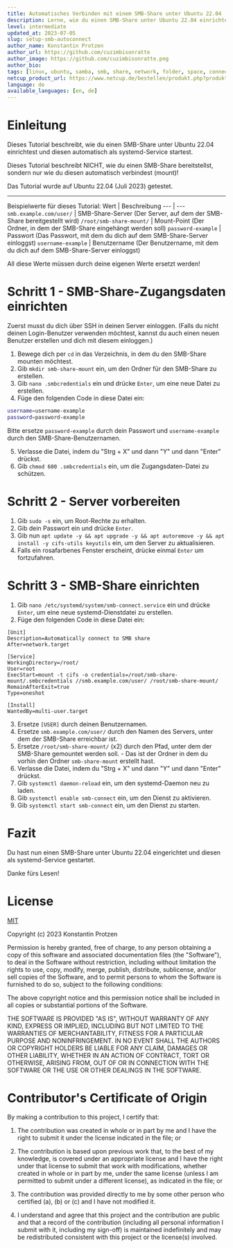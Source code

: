 ```yaml
---
title: Automatisches Verbinden mit einem SMB-Share unter Ubuntu 22.04
description: Lerne, wie du einen SMB-Share unter Ubuntu 22.04 einrichtest und diesen automatisch als systemd-Service startest.
level: intermediate
updated_at: 2023-07-05
slug: setup-smb-autoconnect
author_name: Konstantin Protzen
author_url: https://github.com/cuzimbisonratte
author_image: https://github.com/cuzimbisonratte.png
author_bio:
tags: [linux, ubuntu, samba, smb, share, network, folder, space, connect, autoconnect, automount, mount, ubuntu22.04, 22.04, vps, server, service, systemd, autostart, startup]
netcup_product_url: https://www.netcup.de/bestellen/produkt.php?produkt=2991
language: de
available_languages: [en, de]
---
```


# Einleitung

Dieses Tutorial beschreibt, wie du einen SMB-Share unter Ubuntu 22.04 einrichtest und diesen automatisch als systemd-Service startest.

Dieses Tutorial beschreibt NICHT, wie du einen SMB-Share bereitstellst, sondern nur wie du diesen automatisch verbindest (mount)!

Das Tutorial wurde auf Ubuntu 22.04 (Juli 2023) getestet.

<hr>

Beispielwerte für dieses Tutorial:
Wert | Beschreibung
--- | ---
`smb.example.com/user/` | SMB-Share-Server (Der Server, auf dem der SMB-Share bereitgestellt wird)
`/root/smb-share-mount/` | Mount-Point (Der Ordner, in dem der SMB-Share eingehängt werden soll)
`password-example` | Passwort (Das Passwort, mit dem du dich auf dem SMB-Share-Server einloggst)
`username-example` | Benutzername (Der Benutzername, mit dem du dich auf dem SMB-Share-Server einloggst)

All diese Werte müssen durch deine eigenen Werte ersetzt werden!

# Schritt 1 - SMB-Share-Zugangsdaten einrichten

Zuerst musst du dich über SSH in deinen Server einloggen. (Falls du nicht deinen Login-Benutzer verwenden möchtest, kannst du auch einen neuen Benutzer erstellen und dich mit diesem einloggen.)

1. Bewege dich per `cd` in das Verzeichnis, in dem du den SMB-Share mounten möchtest.
2. Gib `mkdir smb-share-mount` ein, um den Ordner für den SMB-Share zu erstellen.
3. Gib `nano .smbcredentials` ein und drücke `Enter`, um eine neue Datei zu erstellen.
4. Füge den folgenden Code in diese Datei ein:

```bash
username=username-example
password=password-example
```

Bitte ersetze `password-example` durch dein Passwort und `username-example` durch den SMB-Share-Benutzernamen.

5. Verlasse die Datei, indem du "Strg + X" und dann "Y" und dann "Enter" drückst.
6. Gib `chmod 600 .smbcredentials` ein, um die Zugangsdaten-Datei zu schützen.

# Schritt 2 - Server vorbereiten

1. Gib `sudo -s` ein, um Root-Rechte zu erhalten.
2. Gib dein Passwort ein und drücke `Enter`.
3. Gib nun `apt update -y && apt upgrade -y && apt autoremove -y && apt install -y cifs-utils keyutils` ein, um den Server zu aktualisieren.
4. Falls ein rosafarbenes Fenster erscheint, drücke einmal `Enter` um fortzufahren.

# Schritt 3 - SMB-Share einrichten

1. Gib `nano /etc/systemd/system/smb-connect.service` ein und drücke `Enter`, um eine neue systemd-Dienstdatei zu erstellen.
2. Füge den folgenden Code in diese Datei ein:

```systemd
[Unit]
Description=Automatically connect to SMB share
After=network.target

[Service]
WorkingDirectory=/root/
User=root
ExecStart=mount -t cifs -o credentials=/root/smb-share-mount/.smbcredentials //smb.example.com/user/ /root/smb-share-mount/
RemainAfterExit=true
Type=oneshot

[Install]
WantedBy=multi-user.target
```

3. Ersetze `[USER]` durch deinen Benutzernamen.
4. Ersetze `smb.example.com/user/` durch den Namen des Servers, unter dem der SMB-Share erreichbar ist.
5. Ersetze `/root/smb-share-mount/` (x2) durch den Pfad, unter dem der SMB-Share gemountet werden soll. - Das ist der Ordner in dem du vorhin den Ordner `smb-share-mount` erstellt hast.
6. Verlasse die Datei, indem du "Strg + X" und dann "Y" und dann "Enter" drückst.
7. Gib `systemctl daemon-reload` ein, um den systemd-Daemon neu zu laden.
8. Gib `systemctl enable smb-connect` ein, um den Dienst zu aktivieren.
9. Gib `systemctl start smb-connect` ein, um den Dienst zu starten.

# Fazit

Du hast nun einen SMB-Share unter Ubuntu 22.04 eingerichtet und diesen als systemd-Service gestartet.

Danke fürs Lesen!

# License

[MIT](https://github.com/netcup-community/community-tutorials/blob/main/LICENSE)

Copyright (c) 2023 Konstantin Protzen

Permission is hereby granted, free of charge, to any person obtaining a copy of this software and associated documentation files (the "Software"), to deal in the Software without restriction, including without limitation the rights to use, copy, modify, merge, publish, distribute, sublicense, and/or sell copies of the Software, and to permit persons to whom the Software is furnished to do so, subject to the following conditions:

The above copyright notice and this permission notice shall be included in all copies or substantial portions of the Software.

THE SOFTWARE IS PROVIDED "AS IS", WITHOUT WARRANTY OF ANY KIND, EXPRESS OR IMPLIED, INCLUDING BUT NOT LIMITED TO THE WARRANTIES OF MERCHANTABILITY, FITNESS FOR A PARTICULAR PURPOSE AND NONINFRINGEMENT. IN NO EVENT SHALL THE AUTHORS OR COPYRIGHT HOLDERS BE LIABLE FOR ANY CLAIM, DAMAGES OR OTHER LIABILITY, WHETHER IN AN ACTION OF CONTRACT, TORT OR OTHERWISE, ARISING FROM, OUT OF OR IN CONNECTION WITH THE SOFTWARE OR THE USE OR OTHER DEALINGS IN THE SOFTWARE.

# Contributor's Certificate of Origin

By making a contribution to this project, I certify that:

1.  The contribution was created in whole or in part by me and I have the right to submit it under the license indicated in the file; or

2.  The contribution is based upon previous work that, to the best of my knowledge, is covered under an appropriate license and I have the right under that license to submit that work with modifications, whether created in whole or in part by me, under the same license (unless I am permitted to submit under a different license), as indicated in the file; or

3.  The contribution was provided directly to me by some other person who certified (a), (b) or (c) and I have not modified it.

4.  I understand and agree that this project and the contribution are public and that a record of the contribution (including all personal information I submit with it, including my sign-off) is maintained indefinitely and may be redistributed consistent with this project or the license(s) involved.

